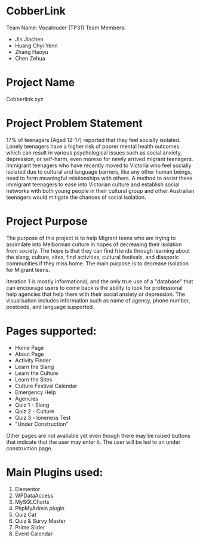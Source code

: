 # CobberLink
Team Name: Vocalouder (TP31)
Team Members: 
- Jin Jiachen
- Huang Chyi Yenn
- Zhang Haoyu
- Chen Zehua

# Project Name
Cobberlink.xyz 

# Project Problem Statement
17% of teenagers (Aged 12-17) reported that they feel socially isolated. Lonely teenagers have a higher risk of poorer mental health outcomes which can result in various psychological issues such as social anxiety, depression, or self-harm, even moreso for newly arrived migrant teenagers. Immigrant teenagers who have recently moved to Victoria who feel socially isolated due to cultural and language barriers, like any other human beings, need to form meaningful relationships with others. A method to assist these immigrant teenagers to ease into Victorian culture and establish social networks with both young people in their cultural group and other Australian teenagers would mitigate the chances of social isolation.

# Project Purpose 
The purpose of this project is to help Migrant teens who are trying to assimilate into Melbornian culture in hopes of decreasing their isolation from society. The hope is that they can find friends through learning about the slang, culture, sites, find activities, cultural festivals, and diasporic communities if they miss home. The main purpose is to decrease isolation for Migrant teens.

Iteration 1 is mostly informational, and the only true use of a "database" that can encourage users to come back is the ability to look for professional help agencies that help them with their social anxiety or depression. The visualisation includes information such as name of agency, phone number, postcode, and language supported.

# Pages supported:
- Home Page
- About Page
- Activity Finder
- Learn the Slang
- Learn the Culture
- Learn the Sites
- Culture Festival Calendar
- Emergency Help 
- Agencies
- Quiz 1 - Slang
- Quiz 2 - Culture
- Quiz 3 - loneness Test
- "Under Construction"

Other pages are not available yet even though there may be raised buttons that indicate that the user may enter it. The user will be led to an under construction page.

# Main Plugins used:
1. Elementor
2. WPDataAccess
3. MySQLCharts
4. PhpMyAdmin plugin
5. Quiz Cat 
6. Quiz & Survy Master
7. Prime Slider
8. Event Calendar
